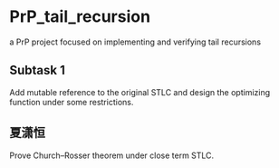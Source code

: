 # PrP_tail_recursion
a PrP project focused on implementing and verifying tail recursions

## Subtask 1

Add mutable reference to the original STLC and design the optimizing function under some restrictions.

## 夏潇恒

Prove Church–Rosser theorem under close term STLC.
